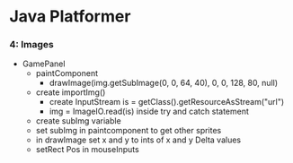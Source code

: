 # Java Platformer

### 4: Images

- GamePanel 
    - paintComponent
        - drawImage(img.getSubImage(0, 0, 64, 40), 0, 0, 128, 80, null)
    - create importImg()
        - create InputStream is = getClass().getResourceAsStream("url")
        - img = ImageIO.read(is) inside try and catch statement
    - create subImg variable
    - set subImg in paintcomponent to get other sprites
    - in drawImage set x and y to ints of x and y Delta values
    - setRect Pos in mouseInputs